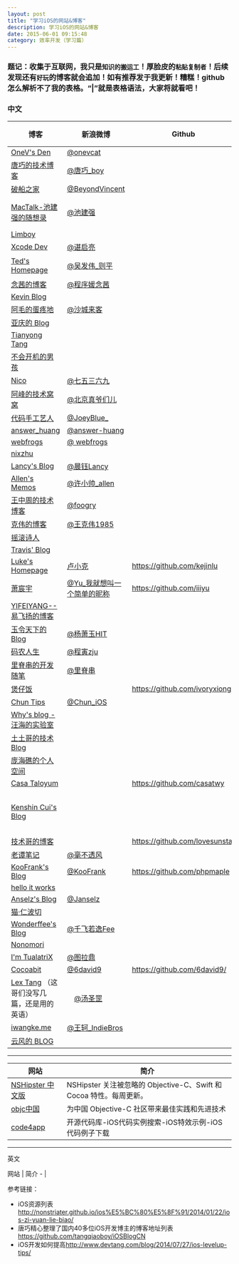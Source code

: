 ```yaml
---
layout: post
title: "学习iOS的网站&博客"
description: 学习iOS的网站&博客
date: 2015-06-01 09:15:48
category: 效率开发（学习篇）
---
```



<h3>题记：收集于互联网，我只是<code>知识的搬运工</code>！厚脸皮的<code>粘贴复制者</code>！后续发现还有<code>好玩</code>的博客就会追加！如有推荐发于我更新！糟糕！github怎么解析不了我的表格。“|”就是表格语法，大家将就看吧！</h3>

<h3>中文</h3>

<table>
<thead>
<tr>
<th>博客 </th>
<th> 新浪微博 </th>
<th>  Github </th>
<th> 微信公众号 </th>
<th> 其他</th>
</tr>
</thead>
<tbody>
<tr>
<td><a href="http://onevcat.com">OneV's Den</a> </td>
<td> <a href="http://weibo.com/onevcat">@onevcat</a></td>
<td></td>
<td></td>
<td></td>
</tr>
<tr>
<td><a href="http://blog.devtang.com">唐巧的技术博客</a> </td>
<td> <a href="http://www.weibo.com/tangqiaoboy">@唐巧_boy</a> </td>
<td> </td>
<td>iOS开发</td>
<td></td>
</tr>
<tr>
<td><a href="http://beyondvincent.com/">破船之家</a> </td>
<td> <a href="http://weibo.com/beyondvincent">@BeyondVincent</a></td>
<td></td>
<td></td>
<td></td>
</tr>
<tr>
<td><a href="http://macshuo.com/">MacTalk-池建强的随想录</a> </td>
<td> <a href="http://weibo.com/idreamland">@池建强</a></td>
<td> </td>
<td>MacTalk </td>
<td> 个人作品：<a href="http://macshuo.com/?p=1008">《MacTalk·人生元编程》</a> 知乎专栏：<a href="http://zhuanlan.zhihu.com/mactalk">http://zhuanlan.zhihu.com/mactalk</a></td>
</tr>
<tr>
<td><a href="http://blog.leezhong.com/">Limboy</a> </td>
<td></td>
<td></td>
<td></td>
<td></td>
</tr>
<tr>
<td><a href="http://nianxi.net">Xcode Dev</a> </td>
<td> <a href="http://weibo.com/u/2135198615">@谌启亮</a></td>
<td></td>
<td></td>
<td></td>
</tr>
<tr>
<td><a href="http://wufawei.com/">Ted's Homepage</a> </td>
<td> <a href="http://weibo.com/wufawei">@吴发伟_则平</a> </td>
<td> </td>
<td>iOS技术分享 </td>
<td> 还维护一个网站<a href="http://news.ios-wiki.com/news">http://news.ios-wiki.com/news</a></td>
</tr>
<tr>
<td><a href="http://nianxi.net">念茜的博客</a> </td>
<td> <a href="http://weibo.com/xixiflower">@程序媛念茜</a></td>
<td></td>
<td></td>
<td></td>
</tr>
<tr>
<td><a href="http://blog.zhowkev.in/">Kevin Blog</a> </td>
<td></td>
<td></td>
<td></td>
<td></td>
</tr>
<tr>
<td><a href="http://xiangwangfeng.com/">阿毛的蛋疼地</a> </td>
<td> <a href="http://weibo.com/epmao">@沙城来客</a></td>
<td></td>
<td></td>
<td></td>
</tr>
<tr>
<td><a href="http://billwang1990.github.io/">亚庆的 Blog</a> </td>
<td></td>
<td></td>
<td></td>
<td></td>
</tr>
<tr>
<td><a href="http://tang3w.com/">Tianyong Tang</a> </td>
<td></td>
<td></td>
<td></td>
<td></td>
</tr>
<tr>
<td><a href="http://studentdeng.github.io">不会开机的男孩</a>  </td>
<td></td>
<td></td>
<td></td>
<td></td>
</tr>
<tr>
<td><a href="http://blog.inico.me">Nico</a>   </td>
<td> <a href="http://weibo.com/demont">@七五三六九 </a></td>
<td></td>
<td></td>
<td></td>
</tr>
<tr>
<td><a href="http://hufeng825.github.io">阿峰的技术窝窝</a> </td>
<td> <a href="http://weibo.com/hufengvip">@北京真爷们儿</a></td>
<td></td>
<td></td>
<td></td>
</tr>
<tr>
<td><a href="http://joeyio.com">代码手工艺人</a> </td>
<td> <a href="http://weibo.com/2js3">@JoeyBlue_</a></td>
<td></td>
<td></td>
<td></td>
</tr>
<tr>
<td><a href="http://answerhuang.duapp.com">answer_huang</a> </td>
<td> <a href="http://weibo.com/u/1623064627">@answer-huang</a></td>
<td></td>
<td></td>
<td></td>
</tr>
<tr>
<td><a href="http://blog.nswebfrog.com/">webfrogs</a> </td>
<td> <a href="http://weibo.com/u/1713195262">@ webfrogs</a></td>
<td></td>
<td></td>
<td></td>
</tr>
<tr>
<td><a href="http://nixzhu.me">nixzhu</a> </td>
<td></td>
<td></td>
<td></td>
<td></td>
</tr>
<tr>
<td><a href="http://gracelancy.com">Lancy's Blog</a> </td>
<td> <a href="http://weibo.com/lancy1014">@晨钰Lancy</a></td>
<td></td>
<td></td>
<td></td>
</tr>
<tr>
<td><a href="http://www.imallen.com">Allen's Memos</a> </td>
<td> <a href="http://weibo.com/122678100">@许小帅_allen</a></td>
<td></td>
<td></td>
<td></td>
</tr>
<tr>
<td><a href="http://wangzz.github.io/">王中周的技术博客</a> </td>
<td> <a href="http://weibo.com/foogry">@foogry</a></td>
<td></td>
<td></td>
<td></td>
</tr>
<tr>
<td><a href="http://wangkewei.cnblogs.com/">克伟的博客</a> </td>
<td> <a href="http://weibo.com/keweiwang">@王克伟1985</a></td>
<td></td>
<td></td>
<td></td>
</tr>
<tr>
<td><a href="http://cnblogs.com/biosli">摇滚诗人</a> </td>
<td></td>
<td></td>
<td></td>
<td></td>
</tr>
<tr>
<td><a href="http://imi.im/">Travis' Blog</a></td>
<td></td>
<td></td>
<td></td>
<td></td>
</tr>
<tr>
<td><a href="http://geeklu.com/">Luke's Homepage</a> </td>
<td><a href="http://weibo.com/kejinlu">卢小克</a> </td>
<td> <a href="https://github.com/kejinlu">https://github.com/kejinlu</a></td>
<td></td>
<td></td>
</tr>
<tr>
<td><a href="http://iiiyu.com/">萧宸宇</a> </td>
<td> <a href="http://weibo.com/iyunsn">@Yu_我就想叫一个简单的昵称</a> </td>
<td> <a href="https://github.com/iiiyu">https://github.com/iiiyu</a></td>
<td></td>
<td></td>
</tr>
<tr>
<td><a href="http://www.yifeiyang.net/">YIFEIYANG--易飞扬的博客</a> </td>
<td> </td>
<td></td>
<td></td>
<td></td>
</tr>
<tr>
<td><a href="http://yulingtianxia.com">玉令天下的Blog</a> </td>
<td>  <a href="http://weibo.com/yulingtianxia">@杨萧玉HIT</a></td>
<td></td>
<td></td>
<td></td>
</tr>
<tr>
<td><a href="http://msching.github.io/">码农人生</a> </td>
<td> <a href="http://www.weibo.com/msching">@程寅zju</a></td>
<td></td>
<td></td>
<td></td>
</tr>
<tr>
<td><a href="http://adad184.com">里脊串的开发随笔</a> </td>
<td> <a href="http://weibo.com/ljc1986">@里脊串</a> </td>
<td></td>
<td></td>
<td></td>
</tr>
<tr>
<td><a href="http://ivoryxiong.org/">煲仔饭</a> </td>
<td> </td>
<td> <a href="https://github.com/ivoryxiong">https://github.com/ivoryxiong</a></td>
<td></td>
<td></td>
</tr>
<tr>
<td><a href="http://chun.tips/">Chun Tips</a></td>
<td> <a href="http://weibo.com/junbbcom">@Chun_iOS</a> </td>
<td> </td>
<td> </td>
<td><a href="https://itunes.apple.com/cn/artist/chun/id568365741">个人作品集</a></td>
</tr>
<tr>
<td><a href="http://blog.callmewhy.com/">Why's blog - 汪海的实验室</a> </td>
<td></td>
<td></td>
<td></td>
<td></td>
</tr>
<tr>
<td><a href="http://tutuge.me/">土土哥的技术Blog</a> </td>
<td></td>
<td></td>
<td></td>
<td></td>
</tr>
<tr>
<td><a href="http://www.olinone.com/">庞海礁的个人空间 </a> </td>
<td>  </td>
<td> </td>
<td> </td>
<td>天天动听IOS程序猿，QQ：275742376</td>
</tr>
<tr>
<td><a href="http://casatwy.com/">Casa Taloyum</a>  </td>
<td>  </td>
<td><a href="https://github.com/casatwy">https://github.com/casatwy</a> </td>
<td></td>
<td> QQ:235202889</td>
</tr>
<tr>
<td><a href="http://www.cnblogs.com/kenshincui/">Kenshin Cui's Blog</a> </td>
<td> </td>
<td></td>
<td></td>
<td>|iOS技术交流群，欢迎大家加入：64555322（已满），132785059（已满），438027817（已满）欢迎加入新群： 249654078</td>
</tr>
<tr>
<td><a href="http://suenblog.duapp.com/">技术哥的博客</a> </td>
<td> </td>
<td> <a href="https://github.com/lovesunstar">https://github.com/lovesunstar</a></td>
<td></td>
<td></td>
</tr>
<tr>
<td><a href="http://www.tanhao.me/">老谭笔记</a> </td>
<td> <a href="http://weibo.com/writecodes">@毫不透风</a> </td>
<td></td>
<td></td>
<td></td>
</tr>
<tr>
<td><a href="http://koofrank.com/">KooFrank's Blog</a> </td>
<td><a href="http://weibo.com/phpmaple">@KooFrank</a></td>
<td><a href="https://github.com/phpmaple">https://github.com/phpmaple</a></td>
<td></td>
<td></td>
</tr>
<tr>
<td><a href="http://helloitworks.com">hello it works</a> </td>
<td></td>
<td></td>
<td></td>
<td></td>
</tr>
<tr>
<td><a href="http://www.anselz.com/">Anselz's Blog</a> </td>
<td> <a href="http://weibo.com/517433742">@Janselz</a></td>
<td></td>
<td></td>
<td></td>
</tr>
<tr>
<td><a href="https://andelf.github.io/">猫·仁波切</a> </td>
<td></td>
<td></td>
<td></td>
<td></td>
</tr>
<tr>
<td><a href="http://wonderffee.github.io">Wonderffee's Blog</a> </td>
<td> <a href="http://weibo.com/u/1217310237">@千飞若逸Fee</a></td>
<td></td>
<td></td>
<td></td>
</tr>
<tr>
<td><a href="http://nonomori.farbox.com">Nonomori</a> </td>
<td></td>
<td></td>
<td></td>
<td></td>
</tr>
<tr>
<td><a href="http://imtx.me">I'm TualatriX</a> </td>
<td> <a href="http://weibo.com/tualatrix">@图拉鼎</a></td>
<td></td>
<td></td>
<td></td>
</tr>
<tr>
<td><a href="http://blog.cocoabit.com">Cocoabit</a> </td>
<td> <a href="http://weibo.com/6david9">@6david9</a> </td>
<td> <a href="https://github.com/6david9/">https://github.com/6david9/</a></td>
<td></td>
<td></td>
</tr>
<tr>
<td><a href="http://lexrus.com/">Lex Tang</a> （这哥们没写几篇，还是用的英语）</td>
<td>　<a href="http://weibo.com/lexrus">@汤圣罡</a></td>
<td></td>
<td></td>
<td></td>
</tr>
<tr>
<td><a href="http://www.iwangke.me/">iwangke.me</a> </td>
<td> <a href="http://www.weibo.com/indiebros">@王轲_IndieBros</a></td>
<td></td>
<td></td>
<td></td>
</tr>
<tr>
<td><a href="http://blog.codingnow.com/">云风的 BLOG</a> </td>
<td></td>
<td></td>
<td></td>
<td></td>
</tr>
</tbody>
</table>


<hr />

<table>
<thead>
<tr>
<th>网站 </th>
<th> 简介</th>
</tr>
</thead>
<tbody>
<tr>
<td><a href="http://nshipster.cn/">NSHipster 中文版</a> </td>
<td> NSHipster 关注被忽略的 Objective-C、Swift 和 Cocoa 特性。每周更新。</td>
</tr>
<tr>
<td><a href="http://www.objcio.cn/">objc中国</a> </td>
<td> 为中国 Objective-C 社区带来最佳实践和先进技术</td>
</tr>
<tr>
<td><a href="http://code4app.com/">code4app</a> </td>
<td> 开源代码库-iOS代码实例搜索-iOS特效示例-iOS代码例子下载</td>
</tr>
</tbody>
</table>


<hr />

<p>英文</p>

<p> 网站 | 简介
- |</p>

<p>参考链接：</p>

<ul>
<li>iOS资源列表<a href="http://nonstriater.github.io/ios%E5%BC%80%E5%8F%91/2014/01/22/ios-zi-yuan-lie-biao/">http://nonstriater.github.io/ios%E5%BC%80%E5%8F%91/2014/01/22/ios-zi-yuan-lie-biao/</a></li>
<li>唐巧精心整理了国内40多位iOS开发博主的博客地址列表<a href="https://github.com/tangqiaoboy/iOSBlogCN">https://github.com/tangqiaoboy/iOSBlogCN</a></li>
<li>iOS开发如何提高<a href="http://www.devtang.com/blog/2014/07/27/ios-levelup-tips/">http://www.devtang.com/blog/2014/07/27/ios-levelup-tips/</a></li>
</ul>
